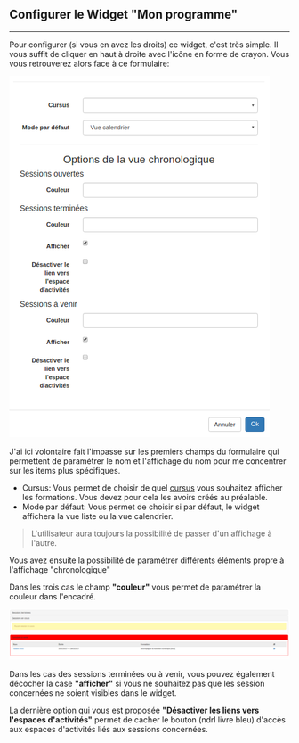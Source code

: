 ## Configurer le Widget "Mon programme"

---

Pour configurer \(si vous en avez les droits\) ce widget, c'est très simple. Il vous suffit de cliquer en haut à droite avec l'icône en forme de crayon. Vous vous retrouverez alors face à ce formulaire:

![](images/cursus-fig18.png)

J'ai ici volontaire fait l'impasse sur les premiers champs du formulaire qui permettent de paramétrer le nom et l'affichage du nom pour me concentrer sur les items plus spécifiques.

* Cursus: Vous permet de choisir de quel [cursus](/fr/admin/create-cursus.md) vous souhaitez afficher les formations. Vous devez pour cela les avoirs créés au préalable. 
* Mode par défaut: Vous permet de choisir si par défaut, le widget affichera la vue liste ou la vue calendrier. 

> L'utilisateur aura toujours la possibilité de passer d'un affichage à l'autre.

Vous avez ensuite la possibilité de paramétrer différents éléments propre à l'affichage "chronologique"

Dans les trois cas le champ **"couleur"** vous permet de paramétrer la couleur dans l'encadré.

![](images/cursus-fig19.png)

Dans les cas des sessions terminées ou à venir, vous pouvez également décocher la case **"afficher"** si vous ne souhaitez pas que les session concernées ne soient visibles dans le widget.

La dernière option qui vous est proposée **"Désactiver les liens vers l'espaces d'activités"** permet de cacher le bouton (ndrl livre bleu) d'accès aux espaces d'activités liés aux sessions concernées. 

